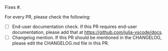Fixes #.

For every PR, please check the following:
- [ ] End-user documentation check. If this PR requires end-user documentation, please add that at https://github.com/julia-vscode/docs.
- [ ] Changelog mention. If this PR should be mentioned in the CHANGELOG, please edit the CHANGELOG.md file in this PR.
